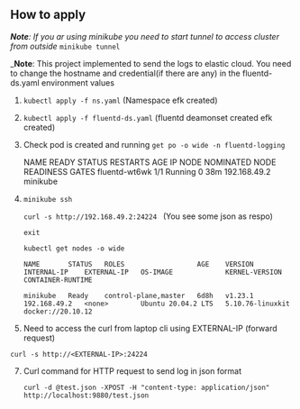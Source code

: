 How to apply
----------------
_**Note**: If you ar using minikube you need to start tunnel to access  cluster from outside_
`minikube tunnel`

_**Note**: This project implemented to send the logs to elastic cloud. You need to change the hostname and credential(if there are any) in the fluentd-ds.yaml environment values

1) `kubectl apply -f ns.yaml` (Namespace efk created)
2) `kubectl apply -f fluentd-ds.yaml` (fluentd deamonset created efk created)
3) Check pod is created and running
     `get po -o wide -n fluentd-logging`
	 
      NAME               READY   STATUS    RESTARTS   AGE   IP             NODE       NOMINATED NODE   READINESS GATES
      fluentd-wt6wk      1/1     Running   0          38m   192.168.49.2   minikube   <none>           <none>
	  
4) `minikube ssh` 

     `curl -s http://192.168.49.2:24224 ` (You see some json as respo)
     
      `exit`

      `kubectl get nodes -o wide`

       NAME       STATUS   ROLES                  AGE    VERSION   INTERNAL-IP    EXTERNAL-IP   OS-IMAGE             KERNEL-VERSION     CONTAINER-RUNTIME
   
       minikube   Ready    control-plane,master   6d8h   v1.23.1   192.168.49.2   <none>        Ubuntu 20.04.2 LTS   5.10.76-linuxkit   docker://20.10.12


6) Need to access the curl from laptop cli using EXTERNAL-IP (forward request)

  `curl -s http://<EXTERNAL-IP>:24224`


7) Curl command for HTTP request to send log in json format

   `curl -d @test.json -XPOST -H "content-type: application/json" http://localhost:9880/test.json`
